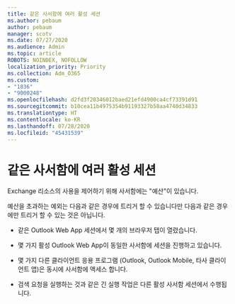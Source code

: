 ```yaml
---
title: 같은 사서함에 여러 활성 세션
ms.author: pebaum
author: pebaum
manager: scotv
ms.date: 07/27/2020
ms.audience: Admin
ms.topic: article
ROBOTS: NOINDEX, NOFOLLOW
localization_priority: Priority
ms.collection: Adm_O365
ms.custom:
- "1836"
- "9000248"
ms.openlocfilehash: d2fd3f20346012baed21efd4900ca4cf73391d91
ms.sourcegitcommit: b10cea11b4975354b91193327b58aa4740d34833
ms.translationtype: HT
ms.contentlocale: ko-KR
ms.lasthandoff: 07/28/2020
ms.locfileid: "45431539"
---
```

# <a name="multiple-active-sessions-to-the-same-mailbox"></a>같은 사서함에 여러 활성 세션

Exchange 리소스의 사용을 제어하기 위해 사서함에는 "예산"이 있습니다.

예산을 초과하는 예외는 다음과 같은 경우에 트리거 할 수 있습니다만 다음과 같은 경우에만 트리거 할 수 있는 것은 아닙니다.

- 같은 Outlook Web App 세션에서 몇 개의 브라우저 탭이 열렸습니다.

- 몇 가지 활성 Outlook Web App이 동일한 사서함에 세션을 진행하고 있습니다.

- 몇 가지 다른 클라이언트 응용 프로그램 (Outlook, Outlook Mobile, 타사 클라이언트 앱)은 동시에 사서함에 액세스 합니다.

- 검색 요청을 실행하는 것과 같은 긴 실행 작업은 다른 활성 사서함 세션에서 수행됩니다.

